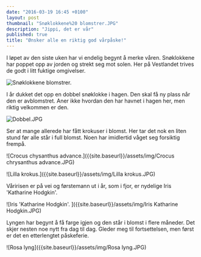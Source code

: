 ```yaml
---
date: "2016-03-19 16:45 +0100"
layout: post
thumbnail: "Snøklokkene%20 blomstrer.JPG"
description: "Jippi, det er vår"
published: true
title: "Ønsker alle en riktig god vårpåske!"
---
```




I løpet av den siste uken har vi endelig begynt å merke våren. Snøklokkene har poppet opp av jorden og strekt seg mot solen. Her på Vestlandet trives de godt i litt fuktige omgivelser.  

![Snøklokkene blomstrer.]({{site.baseurl}}/assets/img/Klokker.JPG)

I år dukket det opp en dobbel snøklokke i hagen. Den skal få ny plass når den er avblomstret. Aner ikke hvordan den har havnet i hagen her, men riktig velkommen er den.

![Dobbel.JPG]({{site.baseurl}}/assets/img/Dobbel.JPG)

<!--more-->

Ser at mange allerede har fått krokuser i blomst. Her tar det nok en liten stund før alle står i full blomst. Noen har imidlertid våget seg forsiktig frempå.  

![Crocus chysanthus advance.]({{site.baseurl}}/assets/img/Crocus chrysanthus advance.JPG)

![Lilla krokus.]({{site.baseurl}}/assets/img/Lilla krokus.JPG)

Våririsen er på vei og førstemann ut i år, som i fjor, er nydelige Iris 'Katharine Hodgkin'.  

![Iris 'Katharine Hodgkin'.  ]({{site.baseurl}}/assets/img/Iris Katharine Hodgkin.JPG)

Lyngen har begynt å få farge igjen og den står i blomst i flere måneder. Det skjer nesten noe nytt fra dag til dag. Gleder meg til fortsettelsen, men først er det en etterlengtet påskeferie.

![Rosa lyng]({{site.baseurl}}/assets/img/Rosa lyng.JPG)


